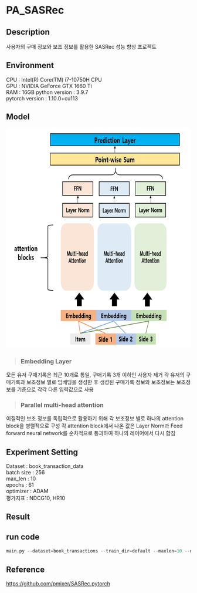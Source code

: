 # PA_SASRec

## Description
사용자의 구매 정보와 보조 정보를 활용한 SASRec 성능 향상 프로젝트  

## Environment
CPU : Intel(R) Core(TM) i7-10750H CPU  
GPU : NVIDIA GeForce GTX 1660 Ti  
RAM : 16GB
python version : 3.9.7  
pytorch version : 1.10.0+cu113  

## Model
<img src="https://github.com/et007693/PA_SASRec/blob/main/img/model.png?raw=true" width="600" height="600"></img>

  > ### Embedding Layer  
  모든 유저 구매기록은 최근 10개로 통일, 구매기록 3개 이하인 사용자 제거
  각 유저의 구매기록과 보조정보 별로 임베딩을 생성한 후 생성된 구매기록 정보와 보조정보는 보조정보를 기준으로 각각 다른
  입력값으로 사용
  
  
  > ### Parallel multi-head attention  
  이질적인 보조 정보를 독립적으로 활용하기 위해 각 보조정보 별로 하나의 attention block을 병렬적으로 구성
  각 attention block에서 나온 값은 Layer Norm과 Feed forward neural network를 순차적으로 통과하여 하나의 레이어에서 다시 합침
  

## Experiment Setting
Dataset : book_transaction_data  
batch size : 256  
max_len : 10  
epochs : 61  
optimizer : ADAM  
평가지표 : NDCG10, HR10  

## Result

## run code
``` python
main.py --dataset=book_transactions --train_dir=default --maxlen=10 --dropout_rate=0.2 --device=cuda
```

## Reference
https://github.com/pmixer/SASRec.pytorch
